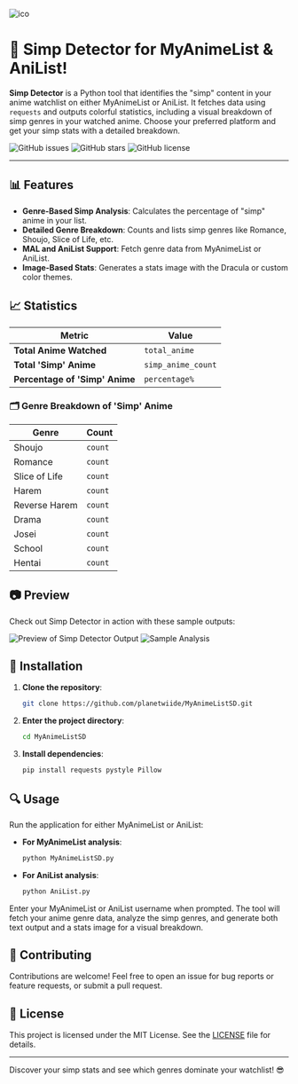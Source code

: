 ![ico](https://github.com/user-attachments/assets/bd6a7a9d-b55c-45a5-baf7-94ac1ed59544)

# 👘 Simp Detector for MyAnimeList & AniList!


**Simp Detector** is a Python tool that identifies the "simp" content in your anime watchlist on either MyAnimeList or AniList. It fetches data using `requests` and outputs colorful statistics, including a visual breakdown of simp genres in your watched anime. Choose your preferred platform and get your simp stats with a detailed breakdown.

![GitHub issues](https://img.shields.io/github/issues/planetwiide/MyAnimeListSD?style=flat-square) 
![GitHub stars](https://img.shields.io/github/stars/planetwiide/MyAnimeListSD?style=flat-square) 
![GitHub license](https://img.shields.io/github/license/planetwiide/MyAnimeListSD?style=flat-square)

---

## 📊 Features

- **Genre-Based Simp Analysis**: Calculates the percentage of "simp" anime in your list.
- **Detailed Genre Breakdown**: Counts and lists simp genres like Romance, Shoujo, Slice of Life, etc.
- **MAL and AniList Support**: Fetch genre data from MyAnimeList or AniList.
- **Image-Based Stats**: Generates a stats image with the Dracula or custom color themes.

## 📈 Statistics

| Metric                          | Value       |
|---------------------------------|-------------|
| **Total Anime Watched**         | `total_anime` |
| **Total 'Simp' Anime**          | `simp_anime_count` |
| **Percentage of 'Simp' Anime**  | `percentage%` |

### 🗂️ Genre Breakdown of 'Simp' Anime

| Genre             | Count |
|-------------------|-------|
| Shoujo            | `count` |
| Romance           | `count` |
| Slice of Life     | `count` |
| Harem             | `count` |
| Reverse Harem     | `count` |
| Drama             | `count` |
| Josei             | `count` |
| School            | `count` |
| Hentai            | `count` |

## 📷 Preview

Check out Simp Detector in action with these sample outputs:

![Preview of Simp Detector Output](https://github.com/user-attachments/assets/cf74767c-650f-4394-85c5-bc5cea002783)
![Sample Analysis](https://github.com/user-attachments/assets/60a37fb2-ac0e-4c13-9a9e-9cfd58da2b83)

## 🚀 Installation

1. **Clone the repository**:
   ```bash
   git clone https://github.com/planetwiide/MyAnimeListSD.git
   ```
   
2. **Enter the project directory**:
   ```bash
   cd MyAnimeListSD
   ```
   
3. **Install dependencies**:
   ```bash
   pip install requests pystyle Pillow
   ```

## 🔍 Usage

Run the application for either MyAnimeList or AniList:

- **For MyAnimeList analysis**:
  ```bash
  python MyAnimeListSD.py
  ```
  
- **For AniList analysis**:
  ```bash
  python AniList.py
  ```

Enter your MyAnimeList or AniList username when prompted. The tool will fetch your anime genre data, analyze the simp genres, and generate both text output and a stats image for a visual breakdown.

## 🤝 Contributing

Contributions are welcome! Feel free to open an issue for bug reports or feature requests, or submit a pull request.

## 📜 License

This project is licensed under the MIT License. See the [LICENSE](LICENSE) file for details.

---
Discover your simp stats and see which genres dominate your watchlist! 😎
